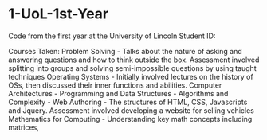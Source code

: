 # 1-UoL-1st-Year
Code from the first year at the University of Lincoln
Student ID: 

Courses Taken:
Problem Solving - Talks about the nature of asking and answering questions and how to think outside the box. Assessment involved splitting into groups and solving semi-impossible questions by using taught techniques
Operating Systems - Initially involved lectures on the history of OSs, then discussed their inner functions and abilities.
Computer Architectures -
Programming and Data Structures -
Algorithms and Complexity - 
Web Authoring - The structures of HTML, CSS, Javascripts and Jquery. Assessment involved developing a website for selling vehicles
Mathematics for Computing - Understanding key math concepts including matrices,
